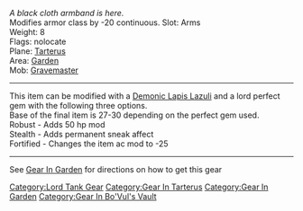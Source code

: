 *A black cloth armband is here.*  
Modifies armor class by -20 continuous. Slot: Arms  
Weight: 8  
Flags: nolocate  
Plane: [Tarterus](:Category:Tarterus "wikilink")  
Area: [Garden](:Category:Garden "wikilink")  
Mob: [Gravemaster](Gravemaster "wikilink")  

------------------------------------------------------------------------

This item can be modified with a [Demonic Lapis
Lazuli](Demonic_Lapis_Lazuli "wikilink") and a lord perfect gem with the
following three options.  
Base of the final item is 27-30 depending on the perfect gem used.  
Robust - Adds 50 hp mod  
Stealth - Adds permanent sneak affect  
Fortified - Changes the item ac mod to -25  

------------------------------------------------------------------------

See [Gear In Garden](:Category:Gear_In_Garden "wikilink") for directions
on how to get this gear

[Category:Lord Tank Gear](Category:Lord_Tank_Gear "wikilink")
[Category:Gear In Tarterus](Category:Gear_In_Tarterus "wikilink")
[Category:Gear In Garden](Category:Gear_In_Garden "wikilink")
[Category:Gear In Bo'Vul's
Vault](Category:Gear_In_Bo'Vul's_Vault "wikilink")
